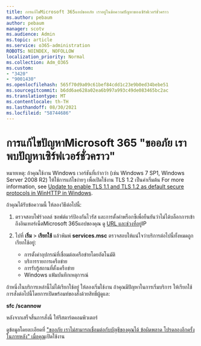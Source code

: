 ```yaml
---
title: การแก้ไขMicrosoft 365แอปขออภัย เราอยู่ในข้อความปัญหาของเซิร์ฟเวอร์ชั่วคราว
ms.author: pebaum
author: pebaum
manager: scotv
ms.audience: Admin
ms.topic: article
ms.service: o365-administration
ROBOTS: NOINDEX, NOFOLLOW
localization_priority: Normal
ms.collection: Adm_O365
ms.custom:
- "3420"
- "9001430"
ms.openlocfilehash: 565f70d9a09c61bef84cdd1c23e9b0ed34bebe51
ms.sourcegitcommit: b6dd6ae628a02ea6b997a993c49de083465bc2ac
ms.translationtype: MT
ms.contentlocale: th-TH
ms.lasthandoff: 08/30/2021
ms.locfileid: "58744686"
---
```

# <a name="fixing-the-microsoft-365-apps-sorry-we-are-having-temporary-server-issues-message"></a>การแก้ไขปัญหาMicrosoft 365 "ขออภัย เราพบปัญหาเซิร์ฟเวอร์ชั่วคราว"

หมายเหตุ: ถ้าคุณใช้งาน Windows เวอร์ชันที่เก่ากว่า (เช่น Windows 7 SP1, Windows Server 2008 R2) ให้ใช้การแก้ไขง่ายๆ เพื่อ[](https://download.microsoft.com/download/0/6/5/0658B1A7-6D2E-474F-BC2C-D69E5B9E9A68/MicrosoftEasyFix51044.msi)เปิดใช้งาน TLS 1.2 เป็นค่าเริ่มต้น For more information, see [Update to enable TLS 1.1 and TLS 1.2 as default secure protocols in WinHTTP in Windows](https://support.microsoft.com/topic/update-to-enable-tls-1-1-and-tls-1-2-as-default-secure-protocols-in-winhttp-in-windows-c4bd73d2-31d7-761e-0178-11268bb10392).

ถ้าคุณได้รับข้อความนี้ ให้ลองวิธีต่อไปนี้:

1. ตรวจสอบไฟร์วอลล์ ซอฟต์แวร์ป้องกันไวรัส และการตั้งค่าพร็อกซีเพื่อยืนยันว่าไม่ได้บล็อกการเข้าถึงอินเทอร์เน็ตMicrosoft 365แอปของคุณ ดู [URL และช่วงที่อยู่](https://docs.microsoft.com/office365/enterprise/urls-and-ip-address-ranges)IP

2. ไปที่ **เริ่ม**  >  **เรียกใช้** แล้วพิมพ์ **services.msc** ตรวจสอบให้แน่ใจว่าบริการต่อไปนี้ทั้งหมดถูกเรียกใช้อยู่:
    - การตั้งค่าอุปกรณ์ที่เชื่อมต่อเครือข่ายโดยอัตโนมัติ
    - บริการรายการเครือข่าย
    - การรับรู้สถานที่ตั้งเครือข่าย
    - Windows แฟ้มบันทึกเหตุการณ์

ถ้าหนึ่งในบริการเหล่านี้ไม่ได้เรียกใช้อยู่ ให้ลองเริ่มใช้งาน ถ้าคุณมีปัญหาในการเริ่มบริการ ให้เรียกใช้การสั่งต่อไปนี้โดยการเปิดพร้อมท์ของสั่งด้วยสิทธิ์ผู้ดูแล:

**sfc /scannow**

หลังจากเสร็จสิ้นการสั่งนี้ ให้รีสตาร์ตคอมพิวเตอร์

ดูข้อมูลโดยละเอียดที่ ["ขออภัย เราไม่สามารถเชื่อมต่อกับบัญชีของคุณได้ ข้อผิดพลาด โปรดลองอีกครั้งในภายหลัง" เมื่อคุณ](https://docs.microsoft.com/office/troubleshoot/activation-installation/issue-when-activate-office-from-office-365)เปิดใช้งาน
